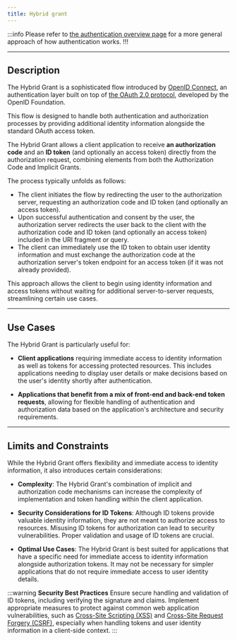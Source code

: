 ```yaml
---
title: Hybrid grant
---
```


:::info
Please refer to [the authentication overview page]() for a more general approach of how authentication works.
!!!

---

## Description

The Hybrid Grant is a sophisticated flow introduced by [OpenID Connect](https://openid.net/developers/how-connect-works/), an authentication layer built on top of [the OAuth 2.0 protocol](https://www.rfc-editor.org/rfc/rfc6749#), developed by the OpenID Foundation.

This flow is designed to handle both authentication and authorization processes by providing additional identity information alongside the standard OAuth access token. 

The Hybrid Grant allows a client application to receive **an authorization code** and an **ID token** (and optionally an access token) directly from the authorization request, combining elements from both the Authorization Code and Implicit Grants.

The process typically unfolds as follows:

* The client initiates the flow by redirecting the user to the authorization server, requesting an authorization code and ID token (and optionally an access token).
* Upon successful authentication and consent by the user, the authorization server redirects the user back to the client with the authorization code and ID token (and optionally an access token) included in the URI fragment or query.
* The client can immediately use the ID token to obtain user identity information and must exchange the authorization code at the authorization server's token endpoint for an access token (if it was not already provided).

This approach allows the client to begin using identity information and access tokens without waiting for additional server-to-server requests, streamlining certain use cases.

---

## Use Cases

The Hybrid Grant is particularly useful for:

* **Client applications** requiring immediate access to identity information as well as tokens for accessing protected resources. This includes applications needing to display user details or make decisions based on the user's identity shortly after authentication.

* **Applications that benefit from a mix of front-end and back-end token requests**, allowing for flexible handling of authentication and authorization data based on the application's architecture and security requirements.

---

## Limits and Constraints

While the Hybrid Grant offers flexibility and immediate access to identity information, it also introduces certain considerations:

* **Complexity**: The Hybrid Grant's combination of implicit and authorization code mechanisms can increase the complexity of implementation and token handling within the client application.

* **Security Considerations for ID Tokens**: Although ID tokens provide valuable identity information, they are not meant to authorize access to resources. Misusing ID tokens for authorization can lead to security vulnerabilities. Proper validation and usage of ID tokens are crucial.

* **Optimal Use Cases**: The Hybrid Grant is best suited for applications that have a specific need for immediate access to identity information alongside authorization tokens. It may not be necessary for simpler applications that do not require immediate access to user identity details.

:::warning
**Security Best Practices**
Ensure secure handling and validation of ID tokens, including verifying the signature and claims. Implement appropriate measures to protect against common web application vulnerabilities, such as [Cross-Site Scripting (XSS)](https://en.wikipedia.org/wiki/Cross-site_scripting) and [Cross-Site Request Forgery (CSRF)](https://en.wikipedia.org/wiki/Cross-site_request_forgery), especially when handling tokens and user identity information in a client-side context.
:::


